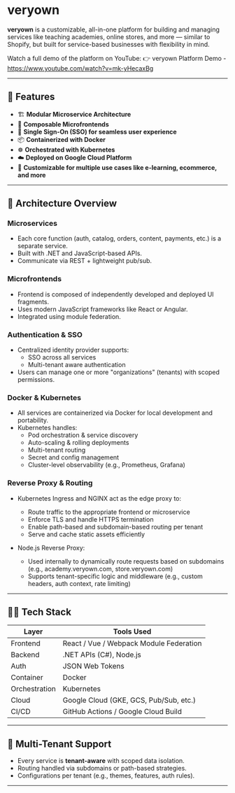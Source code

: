 # veryown

**veryown** is a customizable, all-in-one platform for building and managing services like teaching academies, online stores, and more — similar to Shopify, but built for service-based businesses with flexibility in mind.

Watch a full demo of the platform on YouTube:
👉 veryown Platform Demo - https://www.youtube.com/watch?v=mk-yHecaxBg


---

## 🚀 Features

- 🏗️ **Modular Microservice Architecture**
- 🧩 **Composable Microfrontends**
- 🔐 **Single Sign-On (SSO) for seamless user experience**
- 📦 **Containerized with Docker**
- ☸️ **Orchestrated with Kubernetes**
- ☁️ **Deployed on Google Cloud Platform**
- 🧠 **Customizable for multiple use cases like e-learning, ecommerce, and more**

---

## 🧱 Architecture Overview

### Microservices

- Each core function (auth, catalog, orders, content, payments, etc.) is a separate service.
- Built with .NET and JavaScript-based APIs.
- Communicate via REST + lightweight pub/sub.

### Microfrontends

- Frontend is composed of independently developed and deployed UI fragments.
- Uses modern JavaScript frameworks like React or Angular.
- Integrated using module federation.

### Authentication & SSO

- Centralized identity provider supports:
  - SSO across all services 
  - Multi-tenant aware authentication
- Users can manage one or more "organizations" (tenants) with scoped permissions.

### Docker & Kubernetes

- All services are containerized via Docker for local development and portability.
- Kubernetes handles:
  - Pod orchestration & service discovery
  - Auto-scaling & rolling deployments
  - Multi-tenant routing
  - Secret and config management
  - Cluster-level observability (e.g., Prometheus, Grafana)

### Reverse Proxy & Routing

- Kubernetes Ingress and NGINX act as the edge proxy to:
  - Route traffic to the appropriate frontend or microservice
  - Enforce TLS and handle HTTPS termination
  - Enable path-based and subdomain-based routing per tenant
  - Serve and cache static assets efficiently

- Node.js Reverse Proxy:
  - Used internally to dynamically route requests based on subdomains (e.g., academy.veryown.com, store.veryown.com)
  - Supports tenant-specific logic and middleware (e.g., custom headers, auth context, rate limiting)

---

## 🧑‍💻 Tech Stack

| Layer        | Tools Used                             |
|--------------|----------------------------------------|
| Frontend     | React / Vue / Webpack Module Federation|
| Backend      | .NET APIs (C#), Node.js                |
| Auth         | JSON Web Tokens                        |
| Container    | Docker                                 |
| Orchestration| Kubernetes                             |
| Cloud        | Google Cloud (GKE, GCS, Pub/Sub, etc.) |
| CI/CD        | GitHub Actions / Google Cloud Build    |

---

## 🔄 Multi-Tenant Support

- Every service is **tenant-aware** with scoped data isolation.
- Routing handled via subdomains or path-based strategies.
- Configurations per tenant (e.g., themes, features, auth rules).

--- 